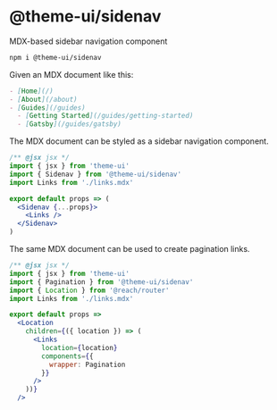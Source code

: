 # @theme-ui/sidenav

MDX-based sidebar navigation component

```sh
npm i @theme-ui/sidenav
```

Given an MDX document like this:

```md
- [Home](/)
- [About](/about)
- [Guides](/guides)
  - [Getting Started](/guides/getting-started)
  - [Gatsby](/guides/gatsby)
```

The MDX document can be styled as a sidebar navigation component.

```jsx
/** @jsx jsx */
import { jsx } from 'theme-ui'
import { Sidenav } from '@theme-ui/sidenav'
import Links from './links.mdx'

export default props => (
  <Sidenav {...props}>
    <Links />
  </Sidenav>
)
```

The same MDX document can be used to create pagination links.

```jsx
/** @jsx jsx */
import { jsx } from 'theme-ui'
import { Pagination } from '@theme-ui/sidenav'
import { Location } from '@reach/router'
import Links from './links.mdx'

export default props =>
  <Location
    children={({ location }) => (
      <Links
        location={location}
        components={{
          wrapper: Pagination
        }}
      />
    ))}
  />
```
